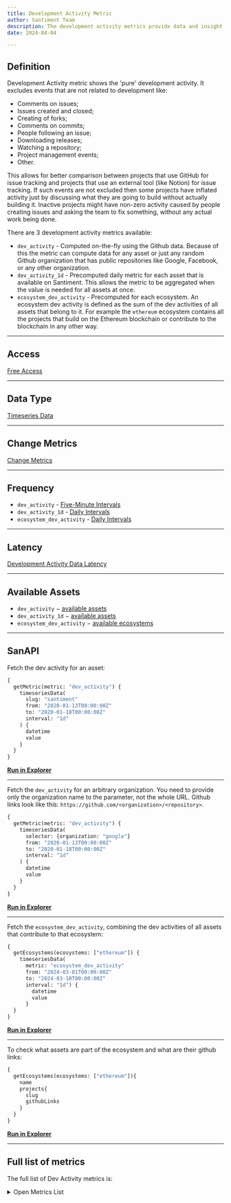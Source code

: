 ```yaml
---
title: Development Activity Metric
author: Santiment Team
description: The development activity metrics provide data and insight about the amount of work done in Github public repositories.
date: 2024-04-04

---
```


## Definition

Development Activity metric shows the 'pure' development activity. It excludes events that are not related to development like:

- Comments on issues;
- Issues created and closed;
- Creating of forks;
- Comments on commits;
- People following an issue;
- Downloading releases;
- Watching a repository;
- Project management events;
- Other.

This allows for better comparison between projects that use GitHub for issue tracking and
projects that use an external tool (like Notion) for issue tracking. If such events are not
excluded then some projects have inflated activity just by discussing
what they are going to build without actually building it. Inactive projects
might have non-zero activity caused by people creating issues and asking the 
team to fix something, without any actual work being done.

There are 3 development activity metrics available:
- `dev_activity` - Computed on-the-fly using the Github data. Because of this
  the metric can compute data for any asset or just any random Github
  organization that has public repositories like Google, Facebook, or any other
  organization.
- `dev_activity_1d` - Precomputed daily metric for each asset that is available
  on Santiment. This allows the metric to be aggregated when the value is
  needed for all assets at once.
- `ecosystem_dev_activity` - Precomputed for each ecosystem. An ecosystem dev
  activity is defined as the sum of the dev activities of all assets that
  belong to it. For example the `ethereum` ecosystem contains all the projects
  that build on the Ethereum blockchain or contribute to the blockchain in any
  other way.

---

## Access

[Free Access](/metrics/details/access#free-access)

---

## Data Type

[Timeseries Data](/metrics/details/data-type#timeseries-data)

---

## Change Metrics

[Change Metrics](/metrics/details/change_metrics)

---

## Frequency

- `dev_activity` - [Five-Minute Intervals](/metrics/details/frequency#five-minute-frequency)
- `dev_activity_1d` - [Daily Intervals](/metrics/details/frequency#daily-frequency)
- `ecosystem_dev_activity` - [Daily Intervals](/metrics/details/frequency#daily-frequency)

---

## Latency

[Development Activity Data Latency](/metrics/details/latency#development-activity-latency)

---

## Available Assets

- `dev_activity` $-$ [available assets](https://api.santiment.net/graphiql?variables=&query=%7B%0A%20%20getMetric(metric:%20%22dev_activity%22)%20%7B%0A%20%20%20%20metadata%20%7B%0A%20%20%20%20%20%20availableSlugs%0A%20%20%20%20%7D%0A%20%20%7D%0A%7D%0A)
- `dev_activity_1d` $-$ [available assets](https://api.santiment.net/graphiql?variables=&query=%7B%0A%20%20getMetric(metric:%20%22dev_activity_1d%22)%20%7B%0A%20%20%20%20metadata%20%7B%0A%20%20%20%20%20%20availableSlugs%0A%20%20%20%20%7D%0A%20%20%7D%0A%7D%0A)
- `ecosystem_dev_activity` $-$ [available ecosystems](https://api.santiment.net/graphiql?query=%7B%0A%20%20getEcosystems%20%7B%0A%20%20%20%20name%0A%20%20%7D%0A%7D%0A)

---

## SanAPI

Fetch the dev activity for an asset:

```graphql
{
  getMetric(metric: "dev_activity") {
    timeseriesData(
      slug: "santiment"
      from: "2020-01-13T00:00:00Z"
      to: "2020-01-18T00:00:00Z"
      interval: "1d"
    ) {
      datetime
      value
    }
  }
}
```

**[Run in Explorer](<https://api.santiment.net/graphiql?query=%7B%0A%20%20getMetric(metric%3A%20%22dev_activity%22)%20%7B%0A%20%20%20%20timeseriesData(%0A%20%20%20%20%20%20slug%3A%20%22santiment%22%0A%20%20%20%20%20%20from%3A%20%222020-01-13T00%3A00%3A00Z%22%0A%20%20%20%20%20%20to%3A%20%222020-01-18T00%3A00%3A00Z%22%0A%20%20%20%20%20%20interval%3A%20%221d%22)%20%7B%0A%20%20%20%20%20%20%20%20datetime%0A%20%20%20%20%20%20%20%20value%0A%20%20%20%20%7D%0A%20%20%7D%0A%7D%0A&variables=>)**

---

Fetch the `dev_activity` for an arbitrary organization. You  need to provide only the organization name
to the parameter, not the whole URL. Github links look like this: `https://github.com/<organization>/<repository>`.

```graphql
{
  getMetric(metric: "dev_activity") {
    timeseriesData(
      selector: {organization: "google"}
      from: "2020-01-13T00:00:00Z"
      to: "2020-01-18T00:00:00Z"
      interval: "1d"
    ) {
      datetime
      value
    }
  }
}
```

**[Run in Explorer](https://api.santiment.net/graphiql?query=%7B%0A%20%20getMetric(metric%3A%20%22dev_activity%22)%20%7B%0A%20%20%20%20timeseriesData(%0A%20%20%20%20%20%20selector%3A%20%7Borganization%3A%20%22google%22%7D%0A%20%20%20%20%20%20from%3A%20%222020-01-13T00%3A00%3A00Z%22%0A%20%20%20%20%20%20to%3A%20%222020-01-18T00%3A00%3A00Z%22%0A%20%20%20%20%20%20interval%3A%20%221d%22%0A%20%20%20%20)%20%7B%0A%20%20%20%20%20%20datetime%0A%20%20%20%20%20%20value%0A%20%20%20%20%7D%0A%20%20%7D%0A%7D%0A)**

---

Fetch the `ecosystem_dev_activity`, combining the dev activities of all assets
that contribute to that ecosystem:

```graphql
{
  getEcosystems(ecosystems: ["ethereum"]) {
    timeseriesData(
      metric: "ecosystem_dev_activity"
      from: "2024-03-01T00:00:00Z"
      to: "2024-03-10T00:00:00Z"
      interval: "1d") {
        datetime
        value
      }
  }
}
```

**[Run in Explorer](https://api.santiment.net/graphiql?query=%7B%0A%20%20getEcosystems(ecosystems%3A%20%5B%22ethereum%22%5D)%20%7B%0A%20%20%20%20timeseriesData(metric%3A%20%22ecosystem_dev_activity%22%2C%20from%3A%20%222024-03-01T00%3A00%3A00Z%22%2C%20to%3A%20%222024-03-10T00%3A00%3A00Z%22%2C%20interval%3A%20%221d%22)%20%7B%0A%20%20%20%20%20%20datetime%0A%20%20%20%20%20%20value%0A%20%20%20%20%7D%0A%20%20%7D%0A%7D%0A)**

---

To check what assets are part of the ecosystem and what are their github links:

```graphql
{
  getEcosystems(ecosystems: ["ethereum"]){
    name
    projects{
      slug
      githubLinks
    }
  }
}
```

**[Run in Explorer](https://api.santiment.net/graphiql?query=%7B%0A%20%20getEcosystems(ecosystems%3A%20%5B%22ethereum%22%5D)%7B%0A%20%20%20%20name%0A%20%20%20%20projects%7B%0A%20%20%20%20%20%20slug%0A%20%20%20%20%20%20githubLinks%0A%20%20%20%20%7D%0A%20%20%7D%0A%7D%0A)**

---

## Full list of metrics

The full list of Dev Activity metrics is:

<Details>

<Summary>Open Metrics List</Summary>

- 30d_moving_avg_dev_activity_change_1d
- dev_activity_change_1d
- dev_activity_change_30d
- dev_activity_change_7d

</Details>